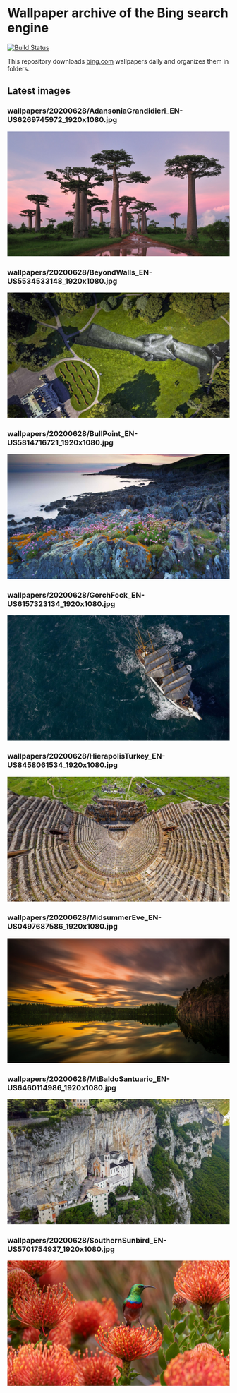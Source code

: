 # Wallpaper archive of the Bing search engine

[![Build Status](https://travis-ci.org/kijart/bing-daily-images-dl.svg?branch=wallpapers)](https://travis-ci.org/kijart/bing-daily-images-dl)

This repository downloads [bing.com](https://www.bing.com) wallpapers daily and organizes them in folders.

## Latest images

<!-- Wallpapers -->

### wallpapers/20200628/AdansoniaGrandidieri_EN-US6269745972_1920x1080.jpg

![wallpapers/20200628/AdansoniaGrandidieri_EN-US6269745972_1920x1080.jpg](wallpapers/20200628/AdansoniaGrandidieri_EN-US6269745972_1920x1080.jpg)

### wallpapers/20200628/BeyondWalls_EN-US5534533148_1920x1080.jpg

![wallpapers/20200628/BeyondWalls_EN-US5534533148_1920x1080.jpg](wallpapers/20200628/BeyondWalls_EN-US5534533148_1920x1080.jpg)

### wallpapers/20200628/BullPoint_EN-US5814716721_1920x1080.jpg

![wallpapers/20200628/BullPoint_EN-US5814716721_1920x1080.jpg](wallpapers/20200628/BullPoint_EN-US5814716721_1920x1080.jpg)

### wallpapers/20200628/GorchFock_EN-US6157323134_1920x1080.jpg

![wallpapers/20200628/GorchFock_EN-US6157323134_1920x1080.jpg](wallpapers/20200628/GorchFock_EN-US6157323134_1920x1080.jpg)

### wallpapers/20200628/HierapolisTurkey_EN-US8458061534_1920x1080.jpg

![wallpapers/20200628/HierapolisTurkey_EN-US8458061534_1920x1080.jpg](wallpapers/20200628/HierapolisTurkey_EN-US8458061534_1920x1080.jpg)

### wallpapers/20200628/MidsummerEve_EN-US0497687586_1920x1080.jpg

![wallpapers/20200628/MidsummerEve_EN-US0497687586_1920x1080.jpg](wallpapers/20200628/MidsummerEve_EN-US0497687586_1920x1080.jpg)

### wallpapers/20200628/MtBaldoSantuario_EN-US6460114986_1920x1080.jpg

![wallpapers/20200628/MtBaldoSantuario_EN-US6460114986_1920x1080.jpg](wallpapers/20200628/MtBaldoSantuario_EN-US6460114986_1920x1080.jpg)

### wallpapers/20200628/SouthernSunbird_EN-US5701754937_1920x1080.jpg

![wallpapers/20200628/SouthernSunbird_EN-US5701754937_1920x1080.jpg](wallpapers/20200628/SouthernSunbird_EN-US5701754937_1920x1080.jpg)

